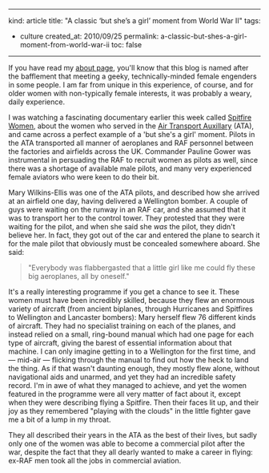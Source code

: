 -----
kind: article
title: "A classic &#8216;but she&#8217;s a girl&#8217; moment from World War II"
tags:
- culture
created_at: 2010/09/25
permalink: a-classic-but-shes-a-girl-moment-from-world-war-ii
toc: false
-----

<p>If you have read my <a href="http://www.rousette.org.uk/blog/about">about page</a>, you'll know that this blog is named after the bafflement that meeting a geeky, technically-minded female engenders in some people. I am far from unique in this experience, of course, and for older women with non-typically female interests, it was probably a weary, daily experience.</p>

<p>I was watching a fascinating documentary earlier this week called <a href="http://www.bbc.co.uk/programmes/b00tw1m1">Spitfire Women</a>, about the women who served in the <a href="http://en.wikipedia.org/wiki/Air_Transport_Auxiliary">Air Transport Auxillary</a> (ATA), and came across a perfect example of a 'but she's a girl' moment. Pilots in the ATA transported all manner of aeroplanes and RAF personnel between the factories and airfields across the UK. Commander Pauline Gower was instrumental in persuading the RAF to recruit women as pilots as well, since there was a shortage of available male pilots, and many very experienced female aviators who were keen to do their bit.</p>

<p>Mary Wilkins-Ellis was one of the ATA pilots, and described how she arrived at an airfield one day, having delivered a Wellington bomber. A couple of guys were waiting on the runway in an RAF car, and she assumed that it was to transport her to the control tower. They protested that they were waiting for the pilot, and when she said she <em>was</em> the pilot, they didn't believe her. In fact, they got out of the car and entered the plane to search it for the male pilot that obviously must be concealed somewhere aboard. She said:</p>

<blockquote><p>"Everybody was flabbergasted that a little girl like me could fly these big aeroplanes, all by oneself."</p></blockquote>

<p>It's a really interesting programme if you get a chance to see it. These women must have been incredibly skilled, because they flew an enormous variety of aircraft (from ancient biplanes, through Hurricanes and Spitfires to Wellington and Lancaster bombers): Mary herself flew 76 different kinds of aircraft. They had no specialist training on each of the planes, and instead relied on a small, ring-bound manual which had one page for each type of aircraft, giving the barest of essential information about that machine. I can only imagine getting in to a Wellington for the first time, and &mdash; mid-air &mdash; flicking through the manual to find out how the heck to land the thing. As if that wasn't daunting enough, they mostly flew alone, without navigational aids and unarmed, and yet they had an incredible safety record. I'm in awe of what they managed to achieve, and yet the women featured in the programme were all very matter of fact about it, except when they were describing flying a Spitfire. Then their faces lit up, and their joy as they remembered "playing with the clouds" in the little fighter gave me a bit of a lump in my throat.</p>

<p>They all described their years in the ATA as the best of their lives, but sadly only one of the women was able to become a commercial pilot after the war, despite the fact that they all dearly wanted to make a career in flying: ex-RAF men took all the jobs in commercial aviation.</p>


